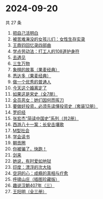 # 2024-09-20

共 27 条

<!-- BEGIN WEREAD -->
<!-- 最后更新时间 2024-09-20 15:01:07 +0800 -->
1. [把自己活明白](https://weread.qq.com/web/bookDetail/02032cd0813ab9352g015dd4)
1. [被苦难淹没的女孩儿们：女性生存实录](https://weread.qq.com/web/bookDetail/96132f30813ab9352g017836)
1. [王鼎钧回忆录四部曲](https://weread.qq.com/web/bookDetail/e2932a405df377e29668fff)
1. [学点劳动法：打工人的108道护身符](https://weread.qq.com/web/bookDetail/bb332b10813ab9154g01805e)
1. [去遇见](https://weread.qq.com/web/bookDetail/a3d32170813ab907fg0154f3)
1. [三生万物](https://weread.qq.com/web/bookDetail/48432b50813ab9339g013f3f)
1. [象棋的故事（果麦经典）](https://weread.qq.com/web/bookDetail/df532860813ab8dcbg0128a9)
1. [悉达多（果麦经典）](https://weread.qq.com/web/bookDetail/3a832f705d0d1f3a8ec72ff)
1. [做一个优秀的普通人](https://weread.qq.com/web/bookDetail/9eb32f30813ab8721g01266a)
1. [今天这个婚离定了](https://weread.qq.com/web/bookDetail/28b32630813ab9349g013331)
1. [如果这是宋史（全7册）](https://weread.qq.com/web/bookDetail/6d5322a0813ab926cg01980e)
1. [全员恶女：她们因何而挥刀](https://weread.qq.com/web/bookDetail/60b32170813ab9330g0171f9)
1. [要做好投资，必须先读懂投资史（套装12册）](https://weread.qq.com/web/bookDetail/eec32e60813ab77fbg0114bc)
1. [罗织经](https://weread.qq.com/web/bookDetail/9ff32890813ab9091g015174)
1. [张宏杰“简读中国史”系列（共2册）](https://weread.qq.com/web/bookDetail/64c327a072182d2f64c66c0)
1. [西游八十一案：长安击壤歌](https://weread.qq.com/web/bookDetail/564329b0813ab930bg0181e6)
1. [M型社会](https://weread.qq.com/web/bookDetail/f313231072744bcaf3154c2)
1. [学会读书](https://weread.qq.com/web/bookDetail/b8632dd0721caa6fb868569)
1. [朝贡圈](https://weread.qq.com/web/bookDetail/ed7320c0813ab92beg014259)
1. [你被骗了，快跑！](https://weread.qq.com/web/bookDetail/d3e320b0813ab926bg0166ea)
1. [剑来](https://weread.qq.com/web/bookDetail/8e5326b07153adcf8e53d42)
1. [她说，有时爱如地狱](https://weread.qq.com/web/bookDetail/6d532430813ab9224g014b88)
1. [印度：漂浮的次大陆](https://weread.qq.com/web/bookDetail/656326a0813ab8fc2g0131b7)
1. [空洞的心：成瘾的真相与疗愈](https://weread.qq.com/web/bookDetail/7fc32530813ab829fg011885)
1. [呼啸山庄（插图珍藏版）](https://weread.qq.com/web/bookDetail/1ac32fb0813ab7ee4g019746)
1. [趣说汉朝407年（三）](https://weread.qq.com/web/bookDetail/89932510813ab91e9g019313)
1. [王阳明（全三册）](https://weread.qq.com/web/bookDetail/4a832c707245a6fb4a82c21)
<!-- END WEREAD -->